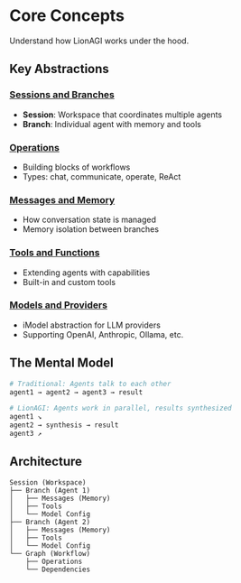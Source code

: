 # Core Concepts

Understand how LionAGI works under the hood.

## Key Abstractions

### [Sessions and Branches](sessions-and-branches.md)

- **Session**: Workspace that coordinates multiple agents
- **Branch**: Individual agent with memory and tools

### [Operations](operations.md)

- Building blocks of workflows
- Types: chat, communicate, operate, ReAct

### [Messages and Memory](messages-and-memory.md)

- How conversation state is managed
- Memory isolation between branches

### [Tools and Functions](tools-and-functions.md)

- Extending agents with capabilities
- Built-in and custom tools

### [Models and Providers](models-and-providers.md)

- iModel abstraction for LLM providers
- Supporting OpenAI, Anthropic, Ollama, etc.

## The Mental Model

```python
# Traditional: Agents talk to each other
agent1 → agent2 → agent3 → result

# LionAGI: Agents work in parallel, results synthesized
agent1 ↘
agent2 → synthesis → result
agent3 ↗
```

## Architecture

```
Session (Workspace)
├── Branch (Agent 1)
│   ├── Messages (Memory)
│   ├── Tools
│   └── Model Config
├── Branch (Agent 2)
│   ├── Messages (Memory)
│   ├── Tools
│   └── Model Config
└── Graph (Workflow)
    ├── Operations
    └── Dependencies
```
